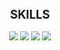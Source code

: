 <h2 align="center">SKILLS</h2>

<div align="center">
  <img src="https://img.shields.io/badge/javascript-grey?style=for-the-badge&logo=javascript">
  <img src="https://img.shields.io/badge/css-grey?style=for-the-badge&logo=css3">
  <img src="https://img.shields.io/badge/html-grey?style=for-the-badge&logo=html5">
  <img src="https://img.shields.io/badge/tailwindcss-grey?style=for-the-badge&logo=tailwindcss">
</div>
